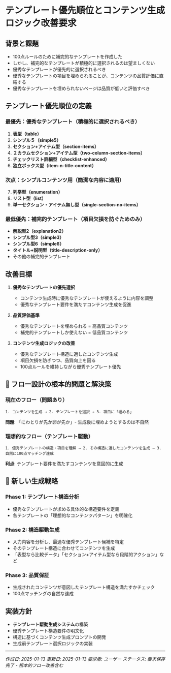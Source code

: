 # テンプレート優先順位とコンテンツ生成ロジック改善要求

## 背景と課題
- 100点ルールのために補完的なテンプレートを作成した
- しかし、補完的なテンプレートが積極的に選択されるのは望ましくない
- 優秀なテンプレートが優先的に選択されるべき
- 優秀なテンプレートの項目を埋められることが、コンテンツの品質評価に直結する
- 優秀なテンプレートを埋められないページは品質が低いと評価すべき

## テンプレート優先順位の定義

### 最優先：優秀なテンプレート（積極的に選択されるべき）
1. **表型（table）**
2. **シンプル５（simple5）**
3. **セクション+アイテム型（section-items）**
4. **２カラムセクション+アイテム型（two-column-section-items）**
5. **チェックリスト詳細型（checklist-enhanced）**
6. **独立ボックス型（item-n-title-content）**

### 次点：シンプルコンテンツ用（簡潔な内容に適用）
7. **列挙型（enumeration）**
8. **リスト型（list）**
9. **単一セクション・アイテム無し型（single-section-no-items）**

### 最低優先：補完的テンプレート（項目欠損を防ぐためのみ）
- **解説型2（explanation2）**
- **シンプル型3（simple3）**
- **シンプル型6（simple6）**
- **タイトル+説明型（title-description-only）**
- その他の補完的テンプレート

## 改善目標
1. **優秀なテンプレートの優先選択**
   - コンテンツ生成時に優秀なテンプレートが使えるように内容を調整
   - 優秀なテンプレート要件を満たすコンテンツ生成を促進

2. **品質評価基準**
   - 優秀なテンプレートを埋められる = 高品質コンテンツ
   - 補完的テンプレートしか使えない = 低品質コンテンツ

3. **コンテンツ生成ロジックの改善**
   - 優秀なテンプレート構造に適したコンテンツ生成
   - 項目欠損を防ぎつつ、品質向上を図る
   - 100点ルールを維持しながら優秀テンプレート優先

## 🔄 フロー設計の根本的問題と解決策

### 現在のフロー（問題あり）
```
1. コンテンツを生成 → 2. テンプレートを選択 → 3. 項目に「埋める」
```
**問題**: 「にわとりが先か卵が先か」- 生成後に埋めようとするのは不自然

### 理想的なフロー（テンプレート駆動）
```
1. 優秀テンプレートの構造・項目を理解 → 2. その構造に適したコンテンツを生成 → 3. 自然に100点マッチング達成
```
**利点**: テンプレート要件を満たすコンテンツを意図的に生成

## 🎯 新しい生成戦略

### Phase 1: テンプレート構造分析
- 優秀なテンプレートが求める具体的な構造要件を定義
- 各テンプレートの「理想的なコンテンツパターン」を明確化

### Phase 2: 構造駆動生成
- 入力内容を分析し、最適な優秀テンプレート候補を特定
- そのテンプレート構造に合わせてコンテンツを生成
- 「表型なら比較データ」「セクション+アイテム型なら段階的アクション」など

### Phase 3: 品質保証
- 生成されたコンテンツが意図したテンプレート構造を満たすかチェック
- 100点マッチングの自然な達成

## 実装方針
- **テンプレート駆動生成システム**の構築
- 優秀テンプレート構造要件の明文化
- 構造に基づくコンテンツ生成プロンプトの開発
- 生成前テンプレート選択ロジックの実装

---
*作成日: 2025-01-13*
*更新日: 2025-01-13*
*要求者: ユーザー*
*ステータス: 要求保存完了 - 根本的フロー改善含む*